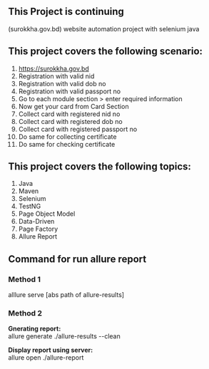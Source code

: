 ## This Project is continuing

(surokkha.gov.bd) website automation project with selenium java

## This project covers the following scenario:

1. https://surokkha.gov.bd
2. Registration with valid nid
3. Registration with valid dob no
4. Registration with valid passport no
5. Go to each module section > enter required information
6. Now get your card from Card Section
7. Collect card with registered nid no
8. Collect card with registered dob no
9. Collect card with registered passport no
10. Do same for collecting certificate
11. Do same for checking certificate

## This project covers the following topics:

1. Java
2. Maven
3. Selenium
4. TestNG
5. Page Object Model
6. Data-Driven
7. Page Factory
8. Allure Report

## Command for run allure report

### Method 1</br>

alllure serve [abs path of allure-results]

### Method 2</br>

**Gnerating report:**</br>
allure generate ./allure-results --clean

**Display report using server:**</br>
allure open ./allure-report
